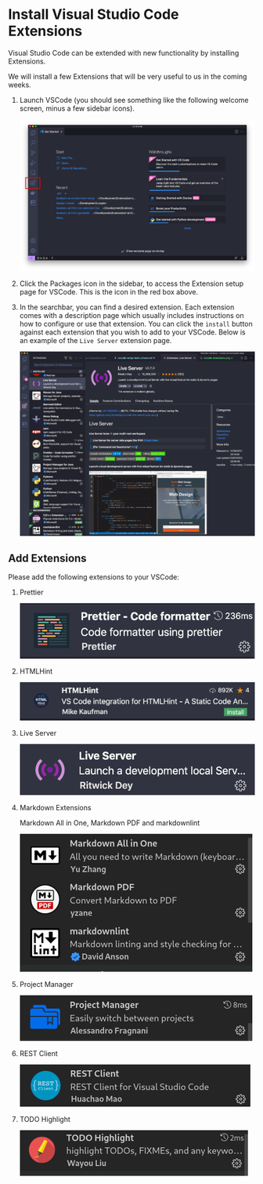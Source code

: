 # Install Visual Studio Code Extensions

Visual Studio Code can be extended with new functionality by installing Extensions.

We will install a few Extensions that will be very useful to us in the coming weeks.

1. Launch VSCode (you should see something like the following welcome screen, minus a few sidebar icons).

   ![VSCode Welcome](images/vscode-welcome.png)

2. Click the Packages icon in the sidebar, to access the Extension setup page for VSCode. This is the icon in the red box above.
3. In the searchbar, you can find a desired extension. Each extension comes with a description page which usually includes instructions on how to configure or use that extension. You can click the `install` button against each extension that you wish to add to your VSCode. Below is an example of the `Live Server` extension page.

   ![VSCode Live Server](images/vscode-liveserver.png)

## Add Extensions

Please add the following extensions to your VSCode:

1. Prettier

   ![Prettier](images/prettier-extension.png)

2. HTMLHint

   ![HTMLHint](images/htmlhint-extension.png)

3. Live Server

   ![Live Server](images/liveserver-extension.png)

4. Markdown Extensions

   Markdown All in One, Markdown PDF and markdownlint

   ![Markdown Extensions](images/markdown-extensions.png)

5. Project Manager

   ![Project Manager](images/projectmanager-extension.png)

6. REST Client

   ![REST Client](images/restclient-extension.png)

7. TODO Highlight

   ![TODO Highlight](images/todohighlight-extension.png)
